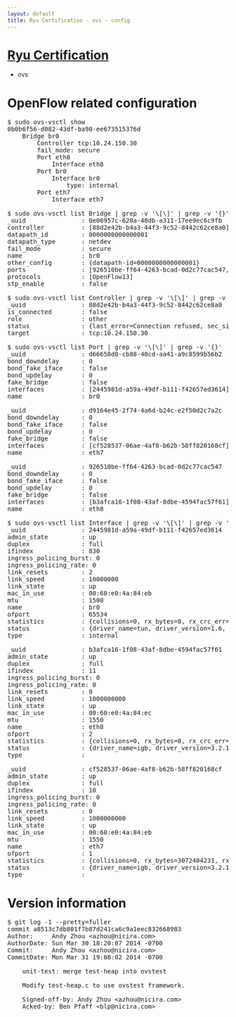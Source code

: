 ```yaml
---
layout: default
title: Ryu Certification - ovs - config
---
```

# [Ryu Certification](http://osrg.github.io/ryu/certification.html)
* ovs 

# OpenFlow related configuration
<pre>
$ sudo ovs-vsctl show
0b0b6f56-d082-43df-ba90-ee673515376d
    Bridge br0
        Controller tcp:10.24.150.30
        fail_mode: secure
        Port eth8
            Interface eth8
        Port br0
            Interface br0
                type: internal
        Port eth7
            Interface eth7

$ sudo ovs-vsctl list Bridge | grep -v '\[\]' | grep -v '{}'
_uuid               : 0e06957c-620a-48db-a311-17ee9ec6c9fb
controller          : [88d2e42b-b4a3-44f3-9c52-8442c62ce8a0]
datapath_id         : 0000000000000001
datapath_type       : netdev
fail_mode           : secure
name                : br0
other_config        : {datapath-id=0000000000000001}
ports               : [926510be-ff64-4263-bcad-0d2c77cac547, d66658d0-cb88-40cd-aa41-a9c8599b56b2, d9164e45-2f74-4a6d-b24c-e2f50d2c7a2c]
protocols           : [OpenFlow13]
stp_enable          : false

$ sudo ovs-vsctl list Controller | grep -v '\[\]' | grep -v '{}'
_uuid               : 88d2e42b-b4a3-44f3-9c52-8442c62ce8a0
is_connected        : false
role                : other
status              : {last_error=Connection refused, sec_since_connect=301, sec_since_disconnect=1, state=BACKOFF}
target              : tcp:10.24.150.30

$ sudo ovs-vsctl list Port | grep -v '\[\]' | grep -v '{}'
_uuid               : d66658d0-cb88-40cd-aa41-a9c8599b56b2
bond_downdelay      : 0
bond_fake_iface     : false
bond_updelay        : 0
fake_bridge         : false
interfaces          : [2445981d-a59a-49df-b111-f42657ed3614]
name                : br0

_uuid               : d9164e45-2f74-4a6d-b24c-e2f50d2c7a2c
bond_downdelay      : 0
bond_fake_iface     : false
bond_updelay        : 0
fake_bridge         : false
interfaces          : [cf528537-06ae-4af8-b62b-58ff820168cf]
name                : eth7

_uuid               : 926510be-ff64-4263-bcad-0d2c77cac547
bond_downdelay      : 0
bond_fake_iface     : false
bond_updelay        : 0
fake_bridge         : false
interfaces          : [b3afca16-1f08-43af-8dbe-4594fac57f61]
name                : eth8

$ sudo ovs-vsctl list Interface | grep -v '\[\]' | grep -v '{}'
_uuid               : 2445981d-a59a-49df-b111-f42657ed3614
admin_state         : up
duplex              : full
ifindex             : 830
ingress_policing_burst: 0
ingress_policing_rate: 0
link_resets         : 2
link_speed          : 10000000
link_state          : up
mac_in_use          : 00:60:e0:4a:84:eb
mtu                 : 1500
name                : br0
ofport              : 65534
statistics          : {collisions=0, rx_bytes=0, rx_crc_err=0, rx_dropped=0, rx_errors=0, rx_frame_err=0, rx_over_err=0, rx_packets=0, tx_bytes=0, tx_dropped=0, tx_errors=0, tx_packets=0}
status              : {driver_name=tun, driver_version=1.6, firmware_version=N/A}
type                : internal

_uuid               : b3afca16-1f08-43af-8dbe-4594fac57f61
admin_state         : up
duplex              : full
ifindex             : 11
ingress_policing_burst: 0
ingress_policing_rate: 0
link_resets         : 0
link_speed          : 1000000000
link_state          : up
mac_in_use          : 00:60:e0:4a:84:ec
mtu                 : 1550
name                : eth8
ofport              : 2
statistics          : {collisions=0, rx_bytes=0, rx_crc_err=0, rx_dropped=0, rx_errors=0, rx_frame_err=0, rx_over_err=0, rx_packets=0, tx_bytes=6412910, tx_dropped=0, tx_errors=0, tx_packets=68357}
status              : {driver_name=igb, driver_version=3.2.10-k, firmware_version=3.10-0}
type                : 

_uuid               : cf528537-06ae-4af8-b62b-58ff820168cf
admin_state         : up
duplex              : full
ifindex             : 10
ingress_policing_burst: 0
ingress_policing_rate: 0
link_resets         : 0
link_speed          : 1000000000
link_state          : up
mac_in_use          : 00:60:e0:4a:84:eb
mtu                 : 1550
name                : eth7
ofport              : 1
statistics          : {collisions=0, rx_bytes=3072404231, rx_crc_err=0, rx_dropped=0, rx_errors=0, rx_frame_err=0, rx_over_err=0, rx_packets=72727986, tx_bytes=0, tx_dropped=0, tx_errors=0, tx_packets=0}
status              : {driver_name=igb, driver_version=3.2.10-k, firmware_version=3.10-0}
type                : 
</pre>

# Version information
<pre>
$ git log -1 --pretty=fuller
commit a8513c7db801f7b87d241ca6c9a1eec832668983
Author:     Andy Zhou &lt;azhou@nicira.com&gt;
AuthorDate: Sun Mar 30 18:20:07 2014 -0700
Commit:     Andy Zhou &lt;azhou@nicira.com&gt;
CommitDate: Mon Mar 31 19:08:02 2014 -0700

    unit-test: merge test-heap into ovstest
    
    Modify test-heap.c to use ovstest framework.
    
    Signed-off-by: Andy Zhou &lt;azhou@nicira.com&gt;
    Acked-by: Ben Pfaff &lt;blp@nicira.com&gt;
</pre>
